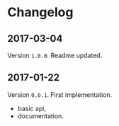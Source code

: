 # Changelog

## 2017-03-04
Version `1.0.0`. Readme updated.

## 2017-01-22
Version `0.0.1`. First implementation.
 - basic api,
 - documentation.
